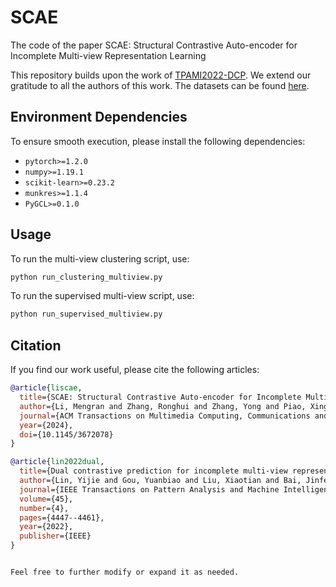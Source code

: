 # SCAE
The code of the paper SCAE: Structural Contrastive Auto-encoder for Incomplete Multi-view Representation Learning

This repository builds upon the work of [TPAMI2022-DCP](https://github.com/XLearning-SCU/2022-TPAMI-DCP). We extend our gratitude to all the authors of this work. The datasets can be found [here](https://github.com/XLearning-SCU/2022-TPAMI-DCP).

## Environment Dependencies

To ensure smooth execution, please install the following dependencies:

- `pytorch>=1.2.0`
- `numpy>=1.19.1`
- `scikit-learn>=0.23.2`
- `munkres>=1.1.4`
- `PyGCL>=0.1.0`

## Usage

To run the multi-view clustering script, use:
```bash
python run_clustering_multiview.py
```
To run the supervised multi-view script, use:
```bash
python run_supervised_multiview.py
```


## Citation

If you find our work useful, please cite the following articles:

```bibtex
@article{liscae,
  title={SCAE: Structural Contrastive Auto-encoder for Incomplete Multi-view Representation Learning},
  author={Li, Mengran and Zhang, Ronghui and Zhang, Yong and Piao, Xinglin and Zhao, Shiyu and Yin, Baocai},
  journal={ACM Transactions on Multimedia Computing, Communications and Applications},
  year={2024},
  doi={10.1145/3672078}
}

@article{lin2022dual,
  title={Dual contrastive prediction for incomplete multi-view representation learning},
  author={Lin, Yijie and Gou, Yuanbiao and Liu, Xiaotian and Bai, Jinfeng and Lv, Jiancheng and Peng, Xi},
  journal={IEEE Transactions on Pattern Analysis and Machine Intelligence},
  volume={45},
  number={4},
  pages={4447--4461},
  year={2022},
  publisher={IEEE}
}
```
```

Feel free to further modify or expand it as needed.
